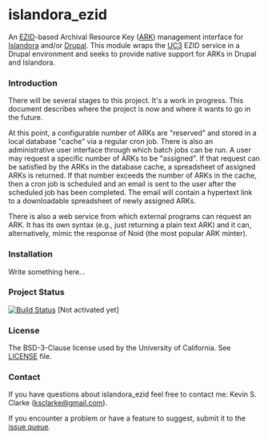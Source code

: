# islandora_ezid

An [EZID](http://n2t.net/ezid/ "EZID")-based Archival Resource Key ([ARK](http://en.wikipedia.org/wiki/Archival\_Resource\_Key "'Archival Resource Key' on Wikipedia")) management interface for [Islandora](http://islandora.ca/ "Islandora website") and/or [Drupal](https://drupal.org/ "Drupal website").  This module wraps the [UC3](http://www.cdlib.org/services/uc3/ "University of California Curation Center") EZID service in a Drupal environment and seeks to provide native support for ARKs in Drupal and Islandora.

### Introduction

There will be several stages to this project.  It's a work in progress.  This document describes where the project is now and where it wants to go in the future.

At this point, a configurable number of ARKs are "reserved" and stored in a local database "cache" via a regular cron job.  There is also an administrative user interface through which batch jobs can be run.  A user may request a specific number of ARKs to be "assigned".  If that request can be satisfied by the ARKs in the database cache, a spreadsheet of assigned ARKs is returned.  If that number exceeds the number of ARKs in the cache, then a cron job is scheduled and an email is sent to the user after the scheduled job has been completed.  The email will contain a hypertext link to a downloadable spreadsheet of newly assigned ARKs.

There is also a web service from which external programs can request an ARK.  It has its own syntax (e.g., just returning a plain text ARK) and it can, alternatively, mimic the response of Noid (the most popular ARK minter).

### Installation

Write something here...

### Project Status

[![Build Status](https://travis-ci.org/ksclarke/islandora\_ezid.png?branch=master)](https://travis-ci.org/ksclarke/islandora\_ezid) [Not activated yet]

### License

The BSD-3-Clause license used by the University of California. See [LICENSE](https://raw.github.com/ksclarke/islandora_ezid/master/LICENSE "Project license") file.

### Contact

If you have questions about islandora\_ezid feel free to contact me: Kevin S. Clarke (ksclarke@gmail.com).

If you encounter a problem or have a feature to suggest, submit it to the [issue queue](https://github.com/ksclarke/islandora_ezid/issues "GitHub Issue Queue").
